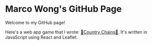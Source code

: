 # Marco Wong's GitHub Page

Welcome to my GitHub page!

Here's a web app game that I wrote: [🔗Country Chains🔗](https://mckwxp.github.io/country-chains). It's written in JavaScript using React and Leaflet.

